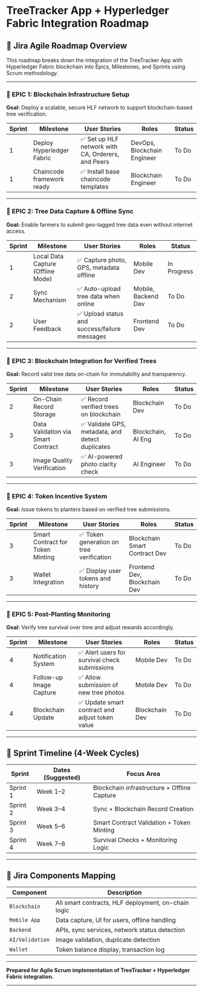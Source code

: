 # TreeTracker App + Hyperledger Fabric Integration Roadmap

## 🚀 Jira Agile Roadmap Overview

This roadmap breaks down the integration of the TreeTracker App with Hyperledger Fabric blockchain into Epics, Milestones, and Sprints using Scrum methodology.

---

### 🧩 EPIC 1: Blockchain Infrastructure Setup

**Goal:** Deploy a scalable, secure HLF network to support blockchain-based tree verification.

| Sprint | Milestone                 | User Stories                                      | Roles                       | Status |
| ------ | ------------------------- | ------------------------------------------------- | --------------------------- | ------ |
| 1      | Deploy Hyperledger Fabric | ✅ Set up HLF network with CA, Orderers, and Peers | DevOps, Blockchain Engineer | To Do  |
| 1      | Chaincode framework ready | ✅ Install base chaincode templates                | Blockchain Engineer         | To Do  |

---

### 🧩 EPIC 2: Tree Data Capture & Offline Sync

**Goal:** Enable farmers to submit geo-tagged tree data even without internet access.

| Sprint | Milestone                         | User Stories                                 | Roles               | Status      |
| ------ | --------------------------------- | -------------------------------------------- | ------------------- | ----------- |
| 1      | Local Data Capture (Offline Mode) | ✅ Capture photo, GPS, metadata offline       | Mobile Dev          | In Progress |
| 2      | Sync Mechanism                    | ✅ Auto-upload tree data when online          | Mobile, Backend Dev | To Do       |
| 2      | User Feedback                     | ✅ Upload status and success/failure messages | Frontend Dev        | To Do       |

---

### 🧩 EPIC 3: Blockchain Integration for Verified Trees

**Goal:** Record valid tree data on-chain for immutability and transparency.

| Sprint | Milestone                          | User Stories                                    | Roles              | Status |
| ------ | ---------------------------------- | ----------------------------------------------- | ------------------ | ------ |
| 2      | On-Chain Record Storage            | ✅ Record verified trees on blockchain           | Blockchain Dev     | To Do  |
| 3      | Data Validation via Smart Contract | ✅ Validate GPS, metadata, and detect duplicates | Blockchain, AI Eng | To Do  |
| 3      | Image Quality Verification         | ✅ AI-powered photo clarity check                | AI Engineer        | To Do  |

---

### 🧩 EPIC 4: Token Incentive System

**Goal:** Issue tokens to planters based on verified tree submissions.

| Sprint | Milestone                        | User Stories                            | Roles                         | Status |
| ------ | -------------------------------- | --------------------------------------- | ----------------------------- | ------ |
| 3      | Smart Contract for Token Minting | ✅ Token generation on tree verification | Blockchain Smart Contract Dev | To Do  |
| 3      | Wallet Integration               | ✅ Display user tokens and history       | Frontend Dev, Blockchain Dev  | To Do  |

---

### 🧩 EPIC 5: Post-Planting Monitoring

**Goal:** Verify tree survival over time and adjust rewards accordingly.

| Sprint | Milestone               | User Stories                                   | Roles          | Status |
| ------ | ----------------------- | ---------------------------------------------- | -------------- | ------ |
| 4      | Notification System     | ✅ Alert users for survival check submissions   | Mobile Dev     | To Do  |
| 4      | Follow-up Image Capture | ✅ Allow submission of new tree photos          | Mobile Dev     | To Do  |
| 4      | Blockchain Update       | ✅ Update smart contract and adjust token value | Blockchain Dev | To Do  |

---

## 📅 Sprint Timeline (4-Week Cycles)

| Sprint   | Dates (Suggested) | Focus Area                                  |
| -------- | ----------------- | ------------------------------------------- |
| Sprint 1 | Week 1–2          | Blockchain infrastructure + Offline Capture |
| Sprint 2 | Week 3–4          | Sync + Blockchain Record Creation           |
| Sprint 3 | Week 5–6          | Smart Contract Validation + Token Minting   |
| Sprint 4 | Week 7–8          | Survival Checks + Monitoring Logic          |

---

## 🧩 Jira Components Mapping

| Component       | Description                                         |
| --------------- | --------------------------------------------------- |
| `Blockchain`    | All smart contracts, HLF deployment, on-chain logic |
| `Mobile App`    | Data capture, UI for users, offline handling        |
| `Backend`       | APIs, sync services, network status detection       |
| `AI/Validation` | Image validation, duplicate detection               |
| `Wallet`        | Token balance display, transaction log              |

---

**Prepared for Agile Scrum implementation of TreeTracker + Hyperledger Fabric integration.**

---

